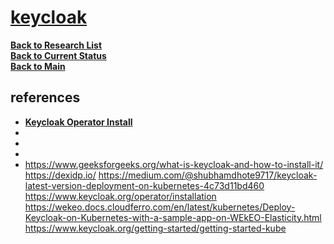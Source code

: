 # **[keycloak](https://docs.openstack.org/keystone/latest/admin/federation/introduction.html)**

**[Back to Research List](../../research_list.md)**\
**[Back to Current Status](../../../development/status/weekly/current_status.md)**\
**[Back to Main](../../../README.md)**

## references

- **[Keycloak Operator Install](https://www.keycloak.org/operator/installation)**
- **[](https://medium.com/keycloak/install-keycloak-with-the-operator-8f5d2dd28c20)**
- **[](https://www.keycloak.org/operator/basic-deployment)**
- **[](https://operatorhub.io/operator/keycloak-operator)**
- **[](https://www.keycloak.org/high-availability/deploy-keycloak-kubernetes)**
<https://www.geeksforgeeks.org/what-is-keycloak-and-how-to-install-it/>
<https://dexidp.io/>
<https://medium.com/@shubhamdhote9717/keycloak-latest-version-deployment-on-kubernetes-4c73d11bd460>
<https://www.keycloak.org/operator/installation>
<https://wekeo.docs.cloudferro.com/en/latest/kubernetes/Deploy-Keycloak-on-Kubernetes-with-a-sample-app-on-WEkEO-Elasticity.html>
<https://www.keycloak.org/getting-started/getting-started-kube>
